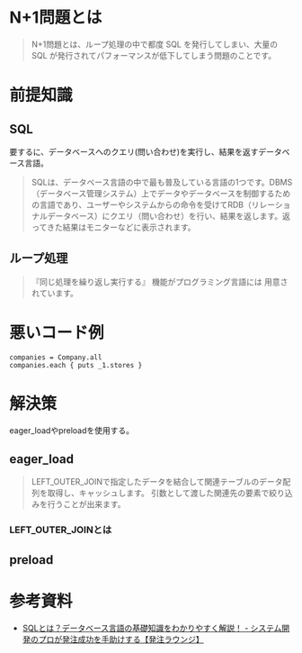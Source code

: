 # N+1問題とは
> N+1問題とは、ループ処理の中で都度 SQL を発行してしまい、大量の SQL が発行されてパフォーマンスが低下してしまう問題のことです。

# 前提知識
## SQL
要するに、データベースへのクエリ(問い合わせ)を実行し、結果を返すデータベース言語。

> SQLは、データベース言語の中で最も普及している言語の1つです。DBMS（データベース管理システム）上でデータやデータベースを制御するための言語であり、ユーザーやシステムからの命令を受けてRDB（リレーショナルデータベース）にクエリ（問い合わせ）を行い、結果を返します。返ってきた結果はモニターなどに表示されます。

## ループ処理
> 『同じ処理を繰り返し実行する』 機能がプログラミング言語には 用意されています。

# 悪いコード例
```
companies = Company.all
companies.each { puts _1.stores }
```

# 解決策
eager_loadやpreloadを使用する。

## eager_load
> LEFT_OUTER_JOINで指定したデータを結合して関連テーブルのデータ配列を取得し、キャッシュします。 引数として渡した関連先の要素で絞り込みを行うことが出来ます。

### LEFT_OUTER_JOINとは

## preload


# 参考資料
- [SQLとは？データベース言語の基礎知識をわかりやすく解説！ - システム開発のプロが発注成功を手助けする【発注ラウンジ】](https://hnavi.co.jp/knowledge/blog/sql/)

